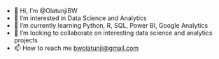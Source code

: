 - 👋 Hi, I’m @OlatunjiBW
- 👀 I’m interested in Data Science and Analytics
- 🌱 I’m currently learning Python, R, SQL, Power BI, Google Analytics
- 💞️ I’m looking to collaborate on interesting data science and analytics projects
- 📫 How to reach me bwolatunji@gmail.com

<!---
OlatunjiBW/OlatunjiBW is a ✨ special ✨ repository because its `README.md` (this file) appears on your GitHub profile.
You can click the Preview link to take a look at your changes.
--->
